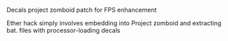 Decals project zomboid patch for FPS enhancement

Ether hack simply involves embedding into Project zomboid and extracting bat. files with processor-loading decals
